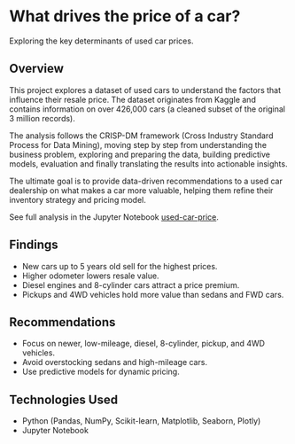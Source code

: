 # What drives the price of a car?
Exploring the key determinants of used car prices.

## Overview
This project explores a dataset of used cars to understand the factors that influence their resale price. The dataset originates from Kaggle and contains information on over 426,000 cars (a cleaned subset of the original 3 million records).

The analysis follows the CRISP-DM framework (Cross Industry Standard Process for Data Mining), moving step by step from understanding the business problem, exploring and preparing the data, building predictive models, evaluation and finally translating the results into actionable insights.

The ultimate goal is to provide data-driven recommendations to a used car dealership on what makes a car more valuable, helping them refine their inventory strategy and pricing model.

See full analysis in the Jupyter Notebook [used-car-price](https://github.com/jasmitha-meka/used-car-price/blob/main/used-car-price.ipynb).
   
## Findings
* New cars up to 5 years old sell for the highest prices.
* Higher odometer lowers resale value.
* Diesel engines and 8-cylinder cars attract a price premium.
* Pickups and 4WD vehicles hold more value than sedans and FWD cars.

## Recommendations
* Focus on newer, low-mileage, diesel, 8-cylinder, pickup, and 4WD vehicles.
* Avoid overstocking sedans and high-mileage cars.
* Use predictive models for dynamic pricing.

## Technologies Used
* Python (Pandas, NumPy, Scikit-learn, Matplotlib, Seaborn, Plotly)
* Jupyter Notebook
